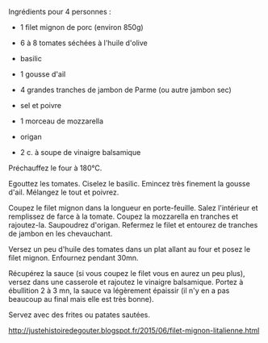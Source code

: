 Ingrédients pour 4 personnes :

- 1 filet mignon de porc (environ 850g)
- 6 à 8 tomates séchées à l'huile d'olive
- basilic
- 1 gousse d'ail
- 4 grandes tranches de jambon de Parme (ou autre jambon sec)
- sel et poivre
- 1 morceau de mozzarella
- origan

- 2 c. à soupe de vinaigre balsamique




Préchauffez le four à 180°C.

Egouttez les tomates. Ciselez le basilic. Emincez très finement la gousse d'ail.
Mélangez le tout et poivrez.

Coupez le filet mignon dans la longueur en porte-feuille.
Salez l'intérieur et remplissez de farce à la tomate.
Coupez la mozzarella en tranches et rajoutez-la. Saupoudrez d'origan.
Refermez le filet et entourez de tranches de jambon en les chevauchant.

Versez un peu d'huile des tomates dans un plat allant au four et posez le filet mignon.
Enfournez pendant 30mn.

Récupérez la sauce (si vous coupez le filet vous en aurez un peu plus), versez dans une casserole et rajoutez le vinaigre balsamique.
Portez à ébullition 2 à 3 mn, la sauce va légèrement épaissir (il n'y en a pas beaucoup au final mais elle est très bonne).

Servez avec des frites ou patates sautées.

http://justehistoiredegouter.blogspot.fr/2015/06/filet-mignon-litalienne.html